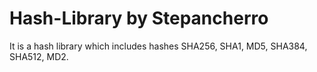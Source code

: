 # Hash-Library by Stepancherro
It is a hash library which includes hashes SHA256, SHA1, MD5, SHA384, SHA512, MD2. 
